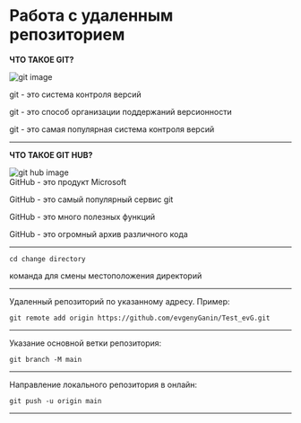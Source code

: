 # Работа с удаленным репозиторием
 
 **ЧТО ТАКОЕ GIT?**

![git image](https://cweb.by/assets/templates/cweb/img/components/technologies/frontend/git.jpg)  

git - это система контроля версий

git - это способ организации поддержаний версионности

git - это самая популярная система контроля версий

***
**ЧТО ТАКОЕ GIT HUB?**

![git hub image](https://www.seonews.ru/upload/resize_cache/iblock/a5b/120_120_1/a5bca6110d2c6c8f8e0ab44675750a7c.jpg)  
GitHub - это продукт Microsoft
 
GitHub - это самый популярный сервис git

GitHub - это много полезных функций

GitHub - это огромный архив различного кода
***
    cd change directory

 команда для смены местоположения директорий

***
Удаленный репозиторий по указанному адресу. Пример:
    
    git remote add origin https://github.com/evgenyGanin/Test_evG.git

***

Указание основной ветки репозитория:
    
    git branch -M main

***
Направление локального репозитория в онлайн:

    git push -u origin main

***